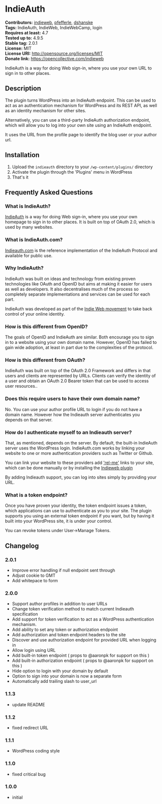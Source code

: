 # IndieAuth #
**Contributors:** [indieweb](https://profiles.wordpress.org/indieweb), [pfefferle](https://profiles.wordpress.org/pfefferle), [dshanske](https://profiles.wordpress.org/dshanske)  
**Tags:** IndieAuth, IndieWeb, IndieWebCamp, login  
**Requires at least:** 4.7  
**Tested up to:** 4.9.5  
**Stable tag:** 2.0.1  
**License:** MIT  
**License URI:** http://opensource.org/licenses/MIT  
**Donate link:** https://opencollective.com/indieweb  

IndieAuth is a way for doing Web sign-in, where you use your own URL to sign in to other places.

## Description ##

The plugin turns WordPress into an IndieAuth endpoint. This can be used to act as an authentication
mechanism for WordPress and its REST API, as well as an identity mechanism for other sites.

Alternatively, you can use a third-party IndieAuth authorization endpoint, which will allow you to log
into your own site using an IndieAuth endpoint.

It uses the URL from the profile page to identify the blog user or your author url.

## Installation ##

1. Upload the `indieauth` directory to your `/wp-content/plugins/` directory
2. Activate the plugin through the 'Plugins' menu in WordPress
3. That's it

## Frequently Asked Questions ##

### What is IndieAuth? ###

[IndieAuth](https://indieauth.net) is a way for doing Web sign-in, where you use your own homepage to sign in to other places. It is built on top of OAuth 2.0,
which is used by many websites.

### What is IndieAuth.com? ###

[Indieauth.com](https://indieauth.com) is the reference implementation of the IndieAuth Protocol and available for public use.

### Why IndieAuth? ###

IndieAuth was built on ideas and technology from existing proven technologies like OAuth and OpenID but aims at making it easier for users as well as developers. It also decentralises
much of the process so completely separate implementations and services can be used for each part.

IndieAuth was developed as part of the [Indie Web movement](http://indieweb.org/why) to take back control of your online identity.

### How is this different from OpenID? ###

The goals of OpenID and IndieAuth are similar. Both encourage you to sign in to a website using your own domain name.
However, OpenID has failed to gain wide adoption, at least in part due to the complexities of the protocol.

### How is this different from OAuth? ###

IndieAuth was built on top of the OAuth 2.0 Framework and differs in that users and clients are represented by URLs.  Clients can verify the identity of
a user and obtain an OAuth 2.0 Bearer token that can be used to access user resources..

### Does this require users to have their own domain name? ###

No. You can use your author profile URL to login if you do not have a domain name. However how the Indieauth server authenticates you depends on that server.

### How do I authenticate myself to an Indieauth server? ###

That, as mentioned, depends on the server. By default, the built-in IndieAuth server uses the WordPress login.
IndieAuth.com works by linking your website to one or more authentication providers such as Twitter or Github.

You can link your website to these providers add ['rel-me'](https://indieweb.org/rel-me) links to your site, which can be done manually or by installing
the [Indieweb plugin](https://wordpress.org/plugins/indieweb)

By adding Indieauth support, you can log into sites simply by providing your URL.

### What is a token endpoint? ###

Once you have proven your identity, the token endpoint issues a token, which applications can use to authenticate as you to your site.
The plugin supports you using an external token endpoint if you want, but by having it built into your WordPress site, it is under your control.

You can revoke tokens under User->Manage Tokens.


## Changelog ##

### 2.0.1 ###
* Improve error handling if null endpoint sent through
* Adjust cookie to GMT
* Add whitepace to form

### 2.0.0 ###
* Support author profiles in addition to user URLs
* Change token verification method to match current Indieauth specification
* Add support for token verification to act as a WordPress authentication mechanism.
* Add ability to set any token or authorization endpoint
* Add authorization and token endpoint headers to the site
* Discover and use authorization endpoint for provided URL when logging in
* Allow login using URL
* Add built-in token endpoint ( props to @aaronpk for support on this )
* Add built-in authorization endpoint ( props to @aaronpk for support on this )
* Hide option to login with your domain by default
* Option to sign into your domain is now a separate form
* Automatically add trailing slash to user_url

### 1.1.3 ###
* update README

### 1.1.2 ###

* fixed redirect URL

### 1.1.1 ###

* WordPress coding style

### 1.1.0 ###

* fixed critical bug

### 1.0.0 ###

* initial
